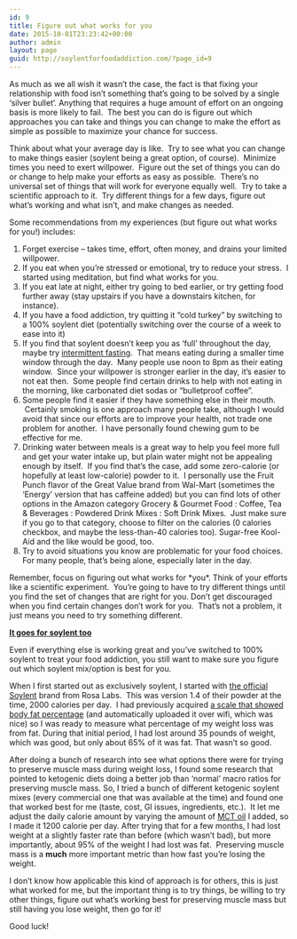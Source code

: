 ```yaml
---
id: 9
title: Figure out what works for you
date: 2015-10-01T23:23:42+00:00
author: admin
layout: page
guid: http://soylentforfoodaddiction.com/?page_id=9
---
```

As much as we all wish it wasn&#8217;t the case, the fact is that fixing your relationship with food isn&#8217;t something that&#8217;s going to be solved by a single &#8216;silver bullet&#8217;. Anything that requires a huge amount of effort on an ongoing basis is more likely to fail.  The best you can do is figure out which approaches you can take and things you can change to make the effort as simple as possible to maximize your chance for success.

Think about what your average day is like.  Try to see what you can change to make things easier (soylent being a great option, of course).  Minimize times you need to exert willpower.  Figure out the set of things you can do or change to help make your efforts as easy as possible.  There&#8217;s no universal set of things that will work for everyone equally well.  Try to take a scientific approach to it.  Try different things for a few days, figure out what&#8217;s working and what isn&#8217;t, and make changes as needed.

Some recommendations from my experiences (but figure out what works for you!) includes:

  1. Forget exercise &#8211; takes time, effort, often money, and drains your limited willpower.
  2. If you eat when you&#8217;re stressed or emotional, try to reduce your stress.  I started using meditation, but find what works for you.
  3. If you eat late at night, either try going to bed earlier, or try getting food further away (stay upstairs if you have a downstairs kitchen, for instance).
  4. If you have a food addiction, try quitting it &#8220;cold turkey&#8221; by switching to a 100% soylent diet (potentially switching over the course of a week to ease into it)
  5. If you find that soylent doesn&#8217;t keep you as &#8216;full&#8217; throughout the day, maybe try [intermittent fasting](https://en.wikipedia.org/wiki/Intermittent_fasting).  That means eating during a smaller time window through the day.  Many people use noon to 8pm as their eating window.  Since your willpower is stronger earlier in the day, it&#8217;s easier to not eat then.  Some people find certain drinks to help with not eating in the morning, like carbonated diet sodas or &#8220;bulletproof coffee&#8221;.
  6. Some people find it easier if they have something else in their mouth.  Certainly smoking is one approach many people take, although I would avoid that since our efforts are to improve your health, not trade one problem for another.  I have personally found chewing gum to be effective for me.
  7. Drinking water between meals is a great way to help you feel more full and get your water intake up, but plain water might not be appealing enough by itself.  If you find that&#8217;s the case, add some zero-calorie (or hopefully at least low-calorie) powder to it.  I personally use the Fruit Punch flavor of the Great Value brand from Wal-Mart (sometimes the &#8216;Energy&#8217; version that has caffeine added) but you can find lots of other options in the Amazon category Grocery & Gourmet Food : Coffee, Tea & Beverages : Powdered Drink Mixes : Soft Drink Mixes.  Just make sure if you go to that category, choose to filter on the calories (0 calories checkbox, and maybe the less-than-40 calories too). Sugar-free Kool-Aid and the like would be good, too.
  8. Try to avoid situations you know are problematic for your food choices.  For many people, that&#8217;s being alone, especially later in the day.

Remember, focus on figuring out what works for \*you\*. Think of your efforts like a scientific experiment.  You&#8217;re going to have to try different things until you find the set of changes that are right for you. Don&#8217;t get discouraged when you find certain changes don&#8217;t work for you.  That&#8217;s not a problem, it just means you need to try something different.

<span style="text-decoration: underline;"><strong>It goes for soylent too</strong></span>

Even if everything else is working great and you&#8217;ve switched to 100% soylent to treat your food addiction, you still want to make sure you figure out which soylent mix/option is best for you.

When I first started out as exclusively soylent, I started with [the official Soylent](https://www.soylent.com/) brand from Rosa Labs.  This was version 1.4 of their powder at the time, 2000 calories per day.  I had previously acquired [a scale that showed body fat percentage](https://www.fitbit.com/aria) (and automatically uploaded it over wifi, which was nice) so I was ready to measure what percentage of my weight loss was from fat. During that initial period, I had lost around 35 pounds of weight, which was good, but only about 65% of it was fat. That wasn&#8217;t so good.

After doing a bunch of research into see what options there were for trying to preserve muscle mass during weight loss, I found some research that pointed to ketogenic diets doing a better job than &#8216;normal&#8217; macro ratios for preserving muscle mass. So, I tried a bunch of different ketogenic soylent mixes (every commercial one that was available at the time) and found one that worked best for me (taste, cost, GI issues, ingredients, etc.).  It let me adjust the daily calorie amount by varying the amount of [MCT oil](https://en.wikipedia.org/wiki/Medium-chain_triglyceride) I added, so I made it 1200 calorie per day. After trying that for a few months, I had lost weight at a slightly faster rate than before (which wasn&#8217;t bad), but more importantly, about 95% of the weight I had lost was fat.  Preserving muscle mass is a **much** more important metric than how fast you&#8217;re losing the weight.

I don&#8217;t know how applicable this kind of approach is for others, this is just what worked for me, but the important thing is to try things, be willing to try other things, figure out what&#8217;s working best for preserving muscle mass but still having you lose weight, then go for it!

Good luck!